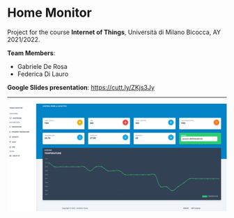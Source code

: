 # Home Monitor
Project for the course **Internet of Things**, Università di Milano Bicocca, AY 2021/2022.

**Team Members**:

- Gabriele De Rosa
- Federica Di Lauro

**Google Slides presentation**: https://cutt.ly/ZKjs3Jy

---

![web-gui](assets/web-gui.png)


